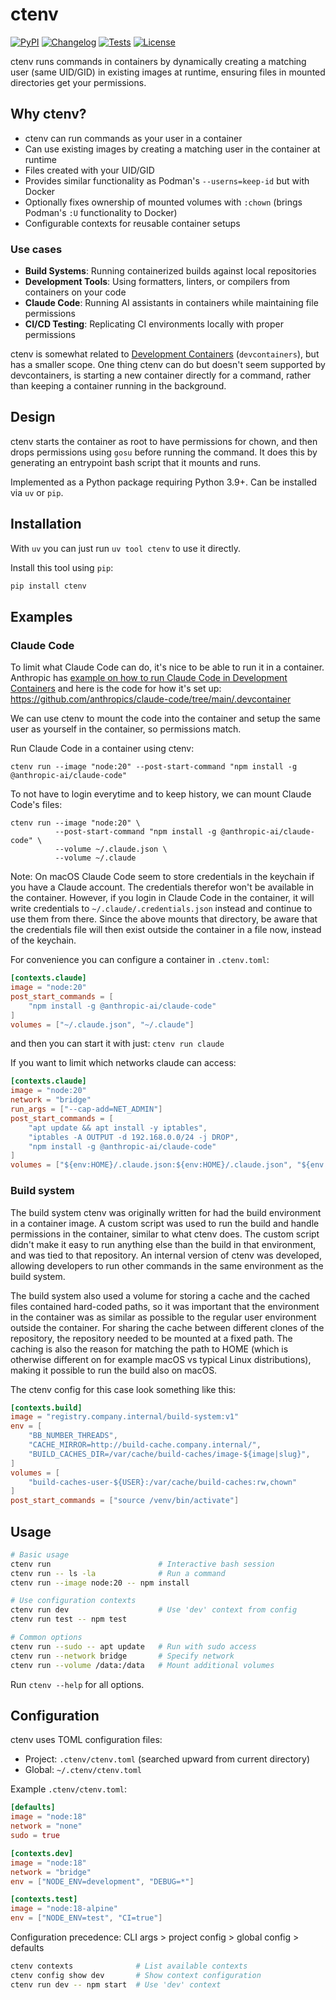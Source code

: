 # ctenv

[![PyPI](https://img.shields.io/pypi/v/ctenv.svg)](https://pypi.org/project/ctenv/)
[![Changelog](https://img.shields.io/github/v/release/osks/ctenv?include_prereleases&label=changelog)](https://github.com/osks/ctenv/releases)
[![Tests](https://github.com/osks/ctenv/actions/workflows/test.yml/badge.svg)](https://github.com/osks/ctenv/actions/workflows/test.yml)
[![License](https://img.shields.io/badge/license-Apache%202.0-blue.svg)](https://github.com/osks/ctenv/blob/master/LICENSE)

ctenv runs commands in containers by dynamically creating a matching user (same UID/GID) in existing images at runtime, ensuring files in mounted directories get your permissions.

## Why ctenv?

- ctenv can run commands as your user in a container
- Can use existing images by creating a matching user in the container at runtime
- Files created with your UID/GID
- Provides similar functionality as Podman's `--userns=keep-id` but with Docker
- Optionally fixes ownership of mounted volumes with `:chown` (brings Podman's `:U` functionality to Docker)
- Configurable contexts for reusable container setups

### Use cases

- **Build Systems**: Running containerized builds against local repositories
- **Development Tools**: Using formatters, linters, or compilers from containers on your code
- **Claude Code**: Running AI assistants in containers while maintaining file permissions
- **CI/CD Testing**: Replicating CI environments locally with proper permissions

ctenv is somewhat related to [Development
Containers](https://containers.dev/) (`devcontainers`), but has a
smaller scope. One thing ctenv can do but doesn't seem supported by
devcontainers, is starting a new container directly for a command,
rather than keeping a container running in the background.

## Design

ctenv starts the container as root to have permissions for chown, and
then drops permissions using `gosu` before running the command. It
does this by generating an entrypoint bash script that it mounts and
runs.

Implemented as a Python package requiring Python 3.9+. Can be installed via `uv` or `pip`.

## Installation

With `uv` you can just run `uv tool ctenv` to use it directly.

Install this tool using `pip`:
```bash
pip install ctenv
```

## Examples

### Claude Code

To limit what Claude Code can do, it's nice to be able to run it in a container.
Anthropic has [example on how to run Claude Code in Development Containers](https://docs.anthropic.com/en/docs/claude-code/devcontainer)
and here is the code for how it's set up: https://github.com/anthropics/claude-code/tree/main/.devcontainer

We can use ctenv to mount the code into the container and setup
the same user as yourself in the container, so permissions match.

Run Claude Code in a container using ctenv:

```shell
ctenv run --image "node:20" --post-start-command "npm install -g @anthropic-ai/claude-code"
```

To not have to login everytime and to keep history, we can mount Claude Code's files:

```shell
ctenv run --image "node:20" \
          --post-start-command "npm install -g @anthropic-ai/claude-code" \
          --volume ~/.claude.json \
          --volume ~/.claude
```

Note: On macOS Claude Code seem to store credentials in the keychain
if you have a Claude account. The credentials therefor won't be
available in the container. However, if you login in Claude Code in
the container, it will write credentials to
`~/.claude/.credentials.json` instead and continue to use them from
there. Since the above mounts that directory, be aware that the
credentials file will then exist outside the container in a file now,
instead of the keychain.

For convenience you can configure a container in `.ctenv.toml`:

```toml
[contexts.claude]
image = "node:20"
post_start_commands = [
    "npm install -g @anthropic-ai/claude-code"
]
volumes = ["~/.claude.json", "~/.claude"]
```

and then you can start it with just: `ctenv run claude`


If you want to limit which networks claude can access:
```toml
[contexts.claude]
image = "node:20"
network = "bridge"
run_args = ["--cap-add=NET_ADMIN"]
post_start_commands = [
    "apt update && apt install -y iptables",
    "iptables -A OUTPUT -d 192.168.0.0/24 -j DROP",
    "npm install -g @anthropic-ai/claude-code"
]
volumes = ["${env:HOME}/.claude.json:${env:HOME}/.claude.json", "${env:HOME}/.claude:${env:HOME}/.claude"]
```



### Build system

The build system ctenv was originally written for had the build
environment in a container image. A custom script was used to run the
build and handle permissions in the container, similar to what ctenv
does. The custom script didn't make it easy to run anything else than
the build in that environment, and was tied to that repository. An
internal version of ctenv was developed, allowing developers to run
other commands in the same environment as the build system.

The build system also used a volume for storing a cache and the cached
files contained hard-coded paths, so it was important that the
environment in the container was as similar as possible to the regular
user environment outside the container. For sharing the cache between
different clones of the repository, the repository needed to be
mounted at a fixed path. The caching is also the reason for matching
the path to HOME (which is otherwise different on for example macOS vs
typical Linux distributions), making it possible to run the build also
on macOS.

The ctenv config for this case look something like this:

```toml
[contexts.build]
image = "registry.company.internal/build-system:v1"
env = [
    "BB_NUMBER_THREADS",
    "CACHE_MIRROR=http://build-cache.company.internal/",
    "BUILD_CACHES_DIR=/var/cache/build-caches/image-${image|slug}",
]
volumes = [
    "build-caches-user-${USER}:/var/cache/build-caches:rw,chown"
]
post_start_commands = ["source /venv/bin/activate"]
```


## Usage

```bash
# Basic usage
ctenv run                        # Interactive bash session
ctenv run -- ls -la              # Run a command
ctenv run --image node:20 -- npm install

# Use configuration contexts
ctenv run dev                    # Use 'dev' context from config
ctenv run test -- npm test

# Common options
ctenv run --sudo -- apt update   # Run with sudo access
ctenv run --network bridge       # Specify network
ctenv run --volume /data:/data   # Mount additional volumes
```

Run `ctenv --help` for all options.

## Configuration

ctenv uses TOML configuration files:
- Project: `.ctenv/ctenv.toml` (searched upward from current directory)
- Global: `~/.ctenv/ctenv.toml`

Example `.ctenv/ctenv.toml`:
```toml
[defaults]
image = "node:18"
network = "none"
sudo = true

[contexts.dev]
image = "node:18"
network = "bridge"
env = ["NODE_ENV=development", "DEBUG=*"]

[contexts.test]
image = "node:18-alpine"
env = ["NODE_ENV=test", "CI=true"]
```

Configuration precedence: CLI args > project config > global config > defaults

```bash
ctenv contexts              # List available contexts
ctenv config show dev       # Show context configuration
ctenv run dev -- npm start  # Use 'dev' context
```


